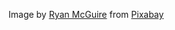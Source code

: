 Image by [Ryan McGuire](https://pixabay.com/users/RyanMcGuire-123690/?utm_source=link-attribution&amp;utm_medium=referral&amp;utm_campaign=image&amp;utm_content=238458/) from [Pixabay](https://pixabay.com/?utm_source=link-attribution&amp;utm_medium=referral&amp;utm_campaign=image&amp;utm_content=238458)